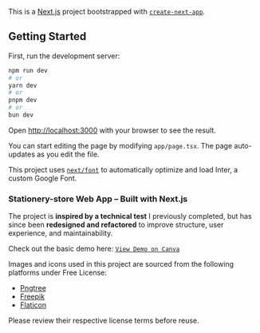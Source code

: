 This is a [Next.js](https://nextjs.org/) project bootstrapped with [`create-next-app`](https://github.com/vercel/next.js/tree/canary/packages/create-next-app).

## Getting Started

First, run the development server:

```bash
npm run dev
# or
yarn dev
# or
pnpm dev
# or
bun dev
```

Open [http://localhost:3000](http://localhost:3000) with your browser to see the result.

You can start editing the page by modifying `app/page.tsx`. The page auto-updates as you edit the file.

This project uses [`next/font`](https://nextjs.org/docs/basic-features/font-optimization) to automatically optimize and load Inter, a custom Google Font.

### Stationery-store Web App – Built with Next.js

The project is **inspired by a technical test** I previously completed, but has since been **redesigned and refactored** to improve structure, user experience, and maintainability.

Check out the basic demo here: [`View Demo on Canva`](https://www.canva.com/design/DAGodcLL9DY/qIcTkEvH--NSC0p2HZb0vA/watch?utm_content=DAGodcLL9DY&utm_campaign=designshare&utm_medium=link2&utm_source=uniquelinks&utlId=ha9e19832ad)

Images and icons used in this project are sourced from the following platforms under Free License:

- [Pngtree](https://www.pngtree.com)
- [Freepik](https://www.freepik.com)
- [Flaticon](https://www.flaticon.com)

Please review their respective license terms before reuse.
